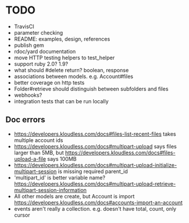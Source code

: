 # TODO

- TravisCI
- parameter checking
- README: examples, design, references
- publish gem
- rdoc/yard documentation
- move HTTP testing helpers to test_helper
- support ruby 2.0? 1.9?
- what should #delete return? boolean, response
- associations between models. e.g. Account#files
- better coverage on http tests
- Folder#retrieve should distinguish between subfolders and files
- webhooks?
- integration tests that can be run locally

## Doc errors

- https://developers.kloudless.com/docs#files-list-recent-files takes multiple account ids
- https://developers.kloudless.com/docs#multipart-upload says files larger than 5MB, but https://developers.kloudless.com/docs#files-upload-a-file says 100MB
- https://developers.kloudless.com/docs#multipart-upload-initialize-multipart-session is missing required parent_id
- 'multipart_id' is better variable name? https://developers.kloudless.com/docs#multipart-upload-retrieve-multipart-session-information
- All other models are create, but Account is import https://developers.kloudless.com/docs#accounts-import-an-account
- events aren't really a collection. e.g. doesn't have total, count, only cursor
